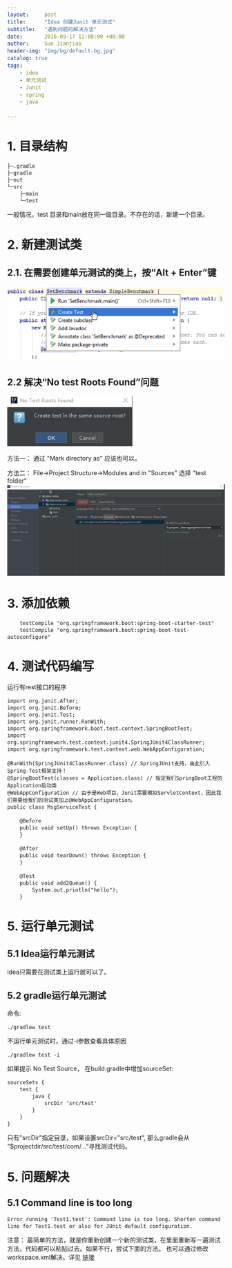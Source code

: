 ```yaml
---
layout:     post
title:      "Idea 创建Junit 单元测试"  
subtitle:   "遇到问题的解决方法"
date:       2016-09-17 11:08:00 +08:00
author:     Sun Jianjiao
header-img: "img/bg/default-bg.jpg"
catalog: true
tags:
    - idea
    - 单元测试
    - Junit
    - spring
    - java

---
```


# 1. 目录结构

```
├─.gradle
├─gradle
├─out
└─src
    ├─main
    └─test
```

一般情况，test 目录和main放在同一级目录。不存在的话，新建一个目录。

# 2. 新建测试类
## 2.1. 在需要创建单元测试的类上，按“Alt + Enter”键
![新建测试类图片](/img/post/2018/junit/createTest.png)

## 2.2 解决“No test Roots Found”问题
![No test Roots Found](/img/post/2018/junit/no-test-roots-found.png)


方法一： 通过 "Mark directory as" 应该也可以。

方法二： File->Project Structure->Modules and in "Sources" 选择 "test folder" 
![No test Roots Found](/img/post/2018/junit/set-test-root.png)

# 3. 添加依赖
```
    testCompile "org.springframework.boot:spring-boot-starter-test"
    testCompile "org.springframework.boot:spring-boot-test-autoconfigure"
```

# 4. 测试代码编写

运行有rest接口的程序
```
import org.junit.After;
import org.junit.Before;
import org.junit.Test;
import org.junit.runner.RunWith;
import org.springframework.boot.test.context.SpringBootTest;
import org.springframework.test.context.junit4.SpringJUnit4ClassRunner;
import org.springframework.test.context.web.WebAppConfiguration;

@RunWith(SpringJUnit4ClassRunner.class) // SpringJUnit支持，由此引入Spring-Test框架支持！
@SpringBootTest(classes = Application.class) // 指定我们SpringBoot工程的Application启动类
@WebAppConfiguration // 由于是Web项目，Junit需要模拟ServletContext，因此我们需要给我们的测试类加上@WebAppConfiguration。
public class MsgServiceTest {

    @Before
    public void setUp() throws Exception {
    }

    @After
    public void tearDown() throws Exception {
    }

    @Test
    public void add2Queue() {
        System.out.println("hello");
    }
```

# 5. 运行单元测试
## 5.1 Idea运行单元测试
idea只需要在测试类上运行就可以了。

## 5.2 gradle运行单元测试

命令:
```
./gradlew test
```

不运行单元测试时，通过-i参数查看具体原因
```
./gradlew test -i
```
如果提示 No Test Source， 在build.gradle中增加sourceSet:
```
sourceSets {
    test {
        java {
            srcDir 'src/test'
        }
    }
}
```
只有"srcDir"指定目录，如果设置srcDir="src/test", 那么gradle会从 “$projectdir/src/test/com/…”寻找测试代码。

# 5. 问题解决
## 5.1 Command line is too long
```
Error running 'Test1.test': Command line is too long. Shorten command line for Test1.test or also for JUnit default configuration. 
```
注意： 最简单的方法，就是你重新创建一个新的测试类，在里面重新写一遍测试方法，代码都可以粘贴过去。如果不行，尝试下面的方法。
也可以通过修改workspace.xml解决。详见 [链接](https://www.cnblogs.com/sxdcgaq8080/p/9025201.html)